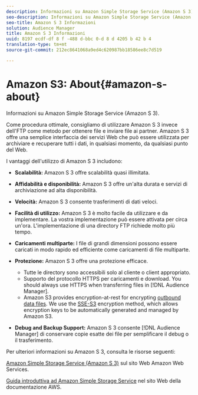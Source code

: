 ```yaml
---
description: Informazioni su Amazon Simple Storage Service (Amazon S 3).
seo-description: Informazioni su Amazon Simple Storage Service (Amazon S 3).
seo-title: Amazon S 3 Informazioni
solution: Audience Manager
title: Amazon S 3 Informazioni
uuid: 8197 ecdf-df 8 f -488 d-bbc 0-d 8 d 4205 b 42 b 4
translation-type: tm+mt
source-git-commit: 212ec8641068a9ed4c620987bb18586ee8c7d519

---
```



# Amazon S3: About{#amazon-s-about}

Informazioni su Amazon Simple Storage Service (Amazon S 3).

Come procedura ottimale, consigliamo di utilizzare Amazon S 3 invece dell'FTP come metodo per ottenere file e inviare file ai partner. Amazon S 3 offre una semplice interfaccia dei servizi Web che può essere utilizzata per archiviare e recuperare tutti i dati, in qualsiasi momento, da qualsiasi punto del Web.

I vantaggi dell'utilizzo di Amazon S 3 includono:

* **Scalabilità:** Amazon S 3 offre scalabilità quasi illimitata.
* **Affidabilità e disponibilità:** Amazon S 3 offre un'alta durata e servizi di archiviazione ad alta disponibilità.
* **Velocità:** Amazon S 3 consente trasferimenti di dati veloci.
* **Facilità di utilizzo:** Amazon S 3 è molto facile da utilizzare e da implementare. La vostra implementazione può essere attivata per circa un'ora. L'implementazione di una directory FTP richiede molto più tempo.
* **Caricamenti multiparte:** I file di grandi dimensioni possono essere caricati in modo rapido ed efficiente come caricamenti di file multiparte.
* **Protezione:** Amazon S 3 offre una protezione efficace.

   * Tutte le directory sono accessibili solo al cliente o client appropriato.
   * Supporto del protocollo HTTPS per caricamenti e download. You should always use HTTPS when transferring files in [!DNL Audience Manager].
   * Amazon S3 provides encryption-at-rest for encrypting [outbound data files](../integration/receiving-audience-data/batch-outbound-transfers/outbound-file-name-contents.md). We use the [SSE-S3](https://docs.aws.amazon.com/AmazonS3/latest/dev/serv-side-encryption.html) encryption method, which allows encryption keys to be automatically generated and managed by Amazon S3.

* **Debug and Backup Support:** Amazon S 3 consente [!DNL Audience Manager] di conservare copie esatte dei file per semplificare il debug o il trasferimento.

Per ulteriori informazioni su Amazon S 3, consulta le risorse seguenti:

[Amazon Simple Storage Service (Amazon S 3)](https://aws.amazon.com/s3/) sul sito Web Amazon Web Services.

[Guida introduttiva ad Amazon Simple Storage Service](https://docs.aws.amazon.com/AmazonS3/latest/gsg/GetStartedWithS3.html) nel sito Web della documentazione AWS.
